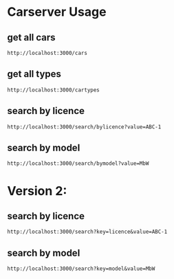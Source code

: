 # Carserver Usage

## get all cars
```
http://localhost:3000/cars
```

## get all types
```
http://localhost:3000/cartypes
```

## search by licence
```
http://localhost:3000/search/bylicence?value=ABC-1
```

## search by model
```
http://localhost:3000/search/bymodel?value=MbW
```

# Version 2:

## search by licence
```
http://localhost:3000/search?key=licence&value=ABC-1
```

## search by model
```
http://localhost:3000/search?key=model&value=MbW
```
